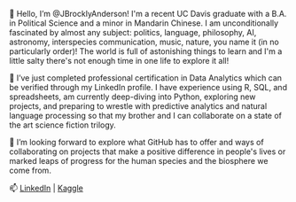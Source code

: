 👋 Hello, I’m @JBrocklyAnderson! I'm a recent UC Davis graduate with a B.A. in Political Science and a minor in Mandarin Chinese. I am unconditionally fascinated by almost any subject: politics, language, philosophy, AI, astronomy, interspecies communication, music, nature, you name it (in no particularly order)! The world is full of astonishing things to learn and I'm a little salty there's not enough time in one life to explore it all! 

🌱 I’ve just completed professional certification in Data Analytics which can be verified through my LinkedIn profile. I have experience using R, SQL, and spreadsheets, am currently deep-diving into Python, exploring new projects, and preparing to wrestle with predictive analytics and natural language processing so that my brother and I can collaborate on a state of the art science fiction trilogy. 

💞️ I’m looking forward to explore what GitHub has to offer and ways of collaborating on projects that make a positive difference in people's lives or marked leaps of progress for the human species and the biosphere we come from.

📫 [LinkedIn](www.linkedin.com/in/joseph-brockly-anderson-438149287) | [Kaggle](https://www.kaggle.com/jbrocklyanderson)  

<!---
JBrocklyAnderson/JBrocklyAnderson is a ✨ special ✨ repository because its `README.md` (this file) appears on your GitHub profile.
You can click the Preview link to take a look at your changes.
--->
